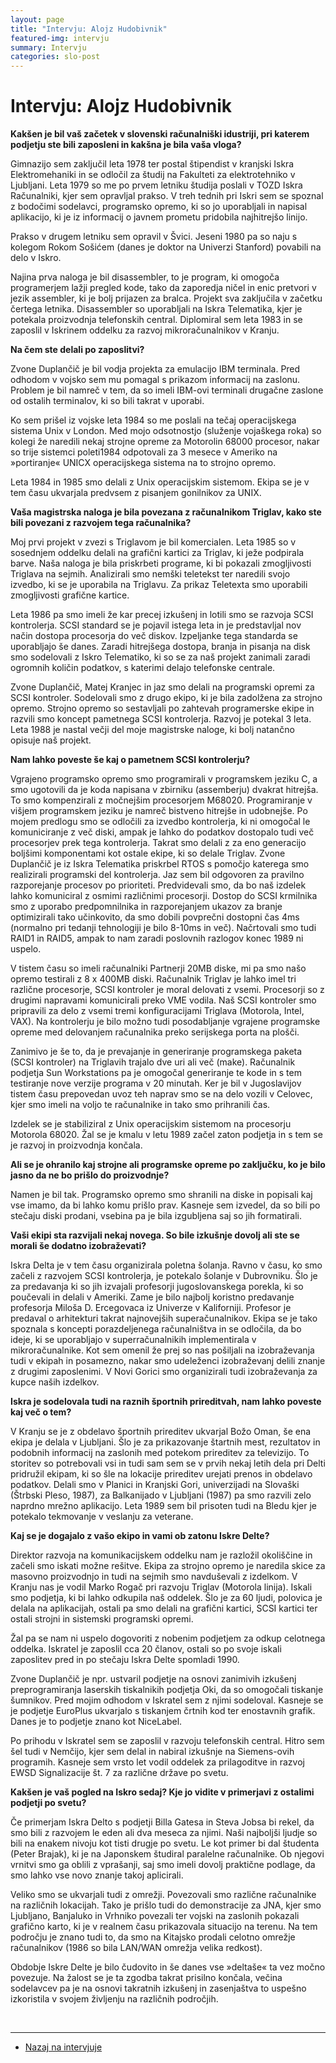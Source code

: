 ```yaml
---
layout: page
title: "Intervju: Alojz Hudobivnik"
featured-img: intervju
summary: Intervju
categories: slo-post
---
```


# Intervju: Alojz Hudobivnik

**Kakšen je bil vaš začetek v slovenski računalniški idustriji, pri katerem podjetju ste bili zaposleni in kakšna je bila vaša vloga?**

Gimnazijo sem zaključil leta 1978 ter postal štipendist v kranjski Iskra Elektromehaniki in se odločil za študij na Fakulteti za elektrotehniko v Ljubljani. Leta 1979 so me po prvem letniku študija poslali v TOZD Iskra Računalniki, kjer sem opravljal prakso.
V treh tednih pri Iskri sem se spoznal z bodočimi sodelavci, programsko opremo, ki so jo uporabljali in napisal aplikacijo, ki je iz informacij o javnem prometu pridobila najhitrejšo linijo.

Prakso v drugem letniku sem opravil v Švici. Jeseni 1980 pa so naju s kolegom Rokom Sošićem (danes je doktor na Univerzi Stanford) povabili na delo v Iskro.

Najina prva naloga je bil disassembler, to je program, ki omogoča programerjem lažji pregled kode, tako da zaporedja ničel in enic pretvori v jezik assembler, ki je bolj prijazen za bralca. Projekt sva zaključila v začetku čertega letnika. Disassembler so uporabljali na Iskra Telematika, kjer je potekala proizvodnja telefonskih central. Diplomiral sem leta 1983 in se zaposlil v Iskrinem oddelku za razvoj mikroračunalnikov v Kranju.

**Na čem ste delali po zaposlitvi?**

Zvone Duplančič je bil vodja projekta za emulacijo IBM terminala. Pred odhodom v vojsko sem mu pomagal s prikazom informacij na zaslonu. Problem je bil namreč v tem, da so imeli IBM-ovi terminali drugačne zaslone od ostalih terminalov, ki so bili takrat v uporabi.

Ko sem prišel iz vojske leta 1984 so me poslali na tečaj operacijskega sistema Unix v London. Med mojo odsotnostjo (služenje vojaškega roka) so kolegi že naredili nekaj strojne opreme za Motorolin 68000 procesor, nakar so trije sistemci poleti1984 odpotovali za 3 mesece v Ameriko na »portiranje« UNICX operacijskega sistema na to strojno opremo.

Leta 1984 in 1985 smo delali z Unix operacijskim sistemom. Ekipa se je v tem času ukvarjala predvsem z pisanjem gonilnikov za UNIX.

**Vaša magistrska naloga je bila povezana z računalnikom Triglav, kako ste bili povezani z razvojem tega računalnika?**

Moj prvi projekt v zvezi s Triglavom je bil komercialen. Leta 1985 so v sosednjem oddelku delali na grafični kartici za Triglav, ki ježe podpirala barve. Naša naloga je bila priskrbeti programe, ki bi pokazali zmogljivosti Triglava na sejmih. Analizirali smo nemški teletekst ter naredili svojo izvedbo, ki se je uporabila na Triglavu. Za prikaz Teletexta smo uporabili zmogljivosti grafične kartice.

Leta 1986 pa smo imeli že kar precej izkušenj in lotili smo se razvoja SCSI kontrolerja. SCSI standard se je pojavil istega leta in je predstavljal nov način dostopa procesorja do več diskov. Izpeljanke tega standarda se uporabljajo še danes. Zaradi hitrejšega dostopa, branja in pisanja na disk smo sodelovali z Iskro Telematiko, ki so se za naš projekt zanimali zaradi ogromnih količin podatkov, 
s katerimi delajo telefonske centrale.

Zvone Duplančič, Matej Kranjec in jaz smo delali na programski opremi za SCSI kontroler. Sodelovali smo z drugo ekipo, ki je bila zadolžena za strojno opremo. Strojno opremo so sestavljali po zahtevah programerske ekipe in razvili smo koncept pametnega SCSI kontrolerja. Razvoj je potekal 3 leta. Leta 1988 je nastal večji del moje magistrske naloge, ki bolj natančno opisuje naš projekt.

**Nam lahko poveste še kaj o pametnem SCSI kontrolerju?**

Vgrajeno programsko opremo smo programirali v programskem jeziku C, a smo ugotovili da je koda napisana v  zbirniku (assemberju) dvakrat hitrejša. To smo kompenzirali z močnejšim procesorjem M68020. Programiranje v višjem programskem jeziku je namreč bistveno hitrejše in udobnejše.
Po mojem predlogu smo se odločili za izvedbo kontrolerja, ki ni omogočal le komuniciranje z več diski, ampak je lahko do podatkov dostopalo tudi več procesorjev prek tega kontrolerja. Takrat smo delali z za eno generacijo boljšimi komponentami kot ostale ekipe, ki so delale Triglav.
Zvone Duplančič je iz Iskra Telematika priskrbel RTOS s pomočjo katerega smo realizirali programski del kontrolerja. Jaz sem bil odgovoren za pravilno razporejanje procesov po prioriteti.
Predvidevali smo, da bo naš izdelek lahko komuniciral z osmimi različnimi procesorji.
Dostop do SCSI krmilnika smo z uporabo predpomnilnika in razporejanjem ukazov za branje optimizirali tako učinkovito, da smo dobili povprečni dostopni čas 4ms (normalno pri tedanji tehnologiji je bilo 8-10ms in več). Načrtovali smo tudi RAID1 in RAID5, ampak to nam zaradi poslovnih razlogov konec 1989 ni uspelo.

V tistem času so imeli računalniki Partnerji 20MB diske, mi pa smo našo opremo testirali z 8 x 400MB diski.  Računalnik Triglav je lahko  imel tri različne procesorje, SCSI kontroler je moral delovati z vsemi. 
Procesorji so z drugimi napravami komunicirali preko VME vodila. Naš SCSI kontroler smo pripravili za delo z vsemi tremi konfiguracijami Triglava (Motorola, Intel, VAX). Na kontrolerju je bilo možno tudi posodabljanje vgrajene programske opreme med delovanjem računalnika preko serijskega porta na plošči.

Zanimivo je še to, da je prevajanje in generiranje programskega paketa (SCSI kontroler) na Triglavih trajalo dve uri ali več (make). Računalnik podjetja Sun Workstations pa je omogočal generiranje te kode in s tem testiranje nove verzije programa v 20 minutah. Ker je bil v Jugoslavijov tistem času  prepovedan uvoz teh naprav smo se na delo vozili v Celovec, kjer smo imeli na voljo te računalnike in tako smo prihranili čas.

Izdelek se je stabiliziral z Unix operacijskim sistemom na procesorju Motorola 68020. Žal se je kmalu v letu 1989 začel zaton podjetja in s tem se je razvoj in proizvodnja končala.

**Ali se je ohranilo kaj strojne ali programske opreme po zaključku, ko je bilo jasno da ne bo prišlo do proizvodnje?**

Namen je bil tak. Programsko opremo smo shranili na diske in popisali kaj vse imamo, da bi lahko komu prišlo prav. Kasneje sem izvedel,  da so bili po stečaju diski prodani, vsebina pa je bila izgubljena saj so jih formatirali.

**Vaši ekipi sta razvijali nekaj novega. So bile izkušnje dovolj ali ste se morali še dodatno izobraževati?**

Iskra Delta je v tem času organizirala poletna šolanja. Ravno v času, ko smo začeli z razvojem SCSI kontrolerja, je potekalo šolanje v Dubrovniku. Šlo je za predavanja ki so jih izvajali profesorji jugoslovanskega porekla, ki so poučevali in delali v Ameriki. Zame je bilo najbolj koristno predavanje profesorja Miloša D. Ercegovaca iz Univerze v Kaliforniji. Profesor je predaval o arhitekturi takrat najnovejših superačunalnikov.
Ekipa se je tako spoznala s koncepti porazdeljenega računalništva in se odločila, da bo ideje, ki se uporabljajo v superračunalnikih implementirala v mikroračunalnike.
Kot sem omenil že prej so nas pošiljali na izobraževanja tudi v ekipah in posamezno, nakar smo udeleženci izobraževanj delili znanje z drugimi zaposlenimi.
V Novi Gorici smo organizirali tudi izobraževanja za kupce naših izdelkov.

**Iskra je sodelovala tudi na raznih športnih prireditvah, nam lahko poveste kaj več o tem?**

V Kranju se je z obdelavo športnih prireditev ukvarjal Božo Oman, še ena ekipa je delala v Ljubljani. Šlo je za prikazovanje štartnih mest, rezultatov in podobnih informacij na zaslonih med potekom prireditev za televizijo. To storitev so potrebovali vsi in tudi sam sem se v prvih nekaj letih dela pri Delti pridružil ekipam, ki so šle na lokacije prireditev urejati prenos in obdelavo podatkov.
Delali smo v Planici in Kranjski Gori, univerzijadi na Slovaški (Štrbski Pleso, 1987), za Balkanijado v Ljubljani (1987) pa smo razvili zelo naprdno mrežno aplikacijo. Leta 1989 sem bil prisoten tudi na Bledu kjer je potekalo tekmovanje v veslanju za veterane.

**Kaj se je dogajalo z vašo ekipo in vami ob zatonu Iskre Delte?**

Direktor razvoja na komunikacijskem oddelku nam je razložil okoliščine in začeli smo iskati možne rešitve.
Ekipa za strojno opremo je naredila skice za masovno proizvodnjo in tudi na sejmih smo navduševali z izdelkom. V Kranju nas je vodil Marko Rogač pri razvoju Triglav (Motorola linija). Iskali smo podjetja, ki bi lahko odkupila naš oddelek. Šlo je za 60 ljudi, polovica je delala na aplikacijah, ostali pa smo delali na grafični kartici, SCSI kartici ter ostali strojni in sistemski programski opremi.

Žal pa se nam ni uspelo dogovoriti z nobenim podjetjem za odkup celotnega oddelka. Iskratel je zaposlil cca 20 članov, ostali so po svoje iskali zaposlitev pred in po stečaju Iskra Delte spomladi 1990.

Zvone Duplančič je npr. ustvaril podjetje na osnovi zanimivih izkušenj preprogramiranja laserskih tiskalnikih podjetja Oki, da so omogočali tiskanje šumnikov. Pred mojim odhodom v Iskratel sem z njimi sodeloval. Kasneje se je podjetje EuroPlus ukvarjalo s tiskanjem črtnih kod ter enostavnih grafik. Danes je to podjetje znano kot NiceLabel.

Po prihodu v Iskratel sem se zaposlil v razvoju telefonskih central. Hitro sem šel tudi v Nemčijo, kjer sem delal in nabiral izkušnje na Siemens-ovih programih. Kasneje sem vrsto let vodil oddelek za prilagoditve in razvoj  EWSD Signalizacije št. 7 za različne države po svetu.

**Kakšen je vaš pogled na Iskro sedaj? Kje jo vidite v primerjavi z ostalimi podjetji po svetu?**

Če primerjam Iskra Delto s podjetji Billa Gatesa in Steva Jobsa bi rekel, da smo bili z razvojem le eden ali dva meseca za njimi. Naši najboljši ljudje so bili na enakem nivoju kot tisti drugje po svetu. Le kot primer bi dal študenta (Peter Brajak), ki je na Japonskem študiral paralelne računalnike. Ob njegovi vrnitvi smo ga oblili z vprašanji, saj smo imeli dovolj praktične podlage,
da smo lahko vse novo znanje takoj aplicirali.

Veliko smo se ukvarjali tudi z omrežji. Povezovali smo različne računalnike na različnih lokacijah. Tako je prišlo tudi do demonstracije za JNA, kjer smo Ljubljano, Banjaluko in Vrhniko povezali ter vojski na zaslonih pokazali grafično karto, ki je v realnem času prikazovala situacijo na terenu.
Na tem področju je znano tudi to, da smo na Kitajsko prodali celotno omrežje računalnikov (1986 so bila LAN/WAN omrežja velika redkost).

Obdobje Iskre Delte je bilo čudovito in še danes vse »deltaše« ta vez močno povezuje. Na žalost se je ta zgodba takrat prisilno končala, večina sodelavcev pa je na osnovi takratnih izkušenj in zasenjaštva to uspešno izkoristila v svojem življenju na različnih področjih.

<br>

------

- [Nazaj na intervjuje]({{site.base}}/SloRaDe/intervjuji)
